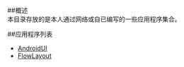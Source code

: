 ##概述  
本目录存放的是本人通过网络或自已编写的一些应用程序集合。   

##应用程序列表  
* [AndroidUI](AndroidUI/README.md)
* [FlowLayout](FlowLayout/README.md)
